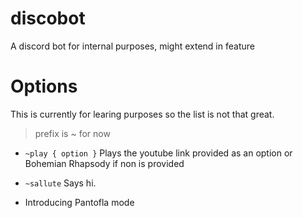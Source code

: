 # discobot

A discord bot for internal purposes, might extend in feature

# Options

This is currently for learing purposes so the list is not that great.

> prefix is ~ for now

- `~play { option }` Plays the youtube link provided as an option or Bohemian Rhapsody if non is provided

- `~sallute` Says hi.

- Introducing Pantofla mode
